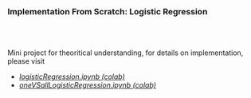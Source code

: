 </br>

### Implementation From Scratch: Logistic Regression
</br>
</br>

Mini project for theoritical understanding, for details on implementation, please visit
  - _[logisticRegression.ipynb (colab)]()_
  - _[oneVSallLogisticRegression.ipynb (colab)]()_
</br>
</br>
